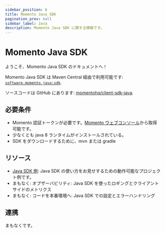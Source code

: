 ```yaml
---
sidebar_position: 6
title: Momento Java SDK
pagination_prev: null
sidebar_label: Java
description: Momento Java SDK に関する情報です。
---
```


# Momento Java SDK

ようこそ、Momento Java SDK のドキュメントへ！

Momento Java SDK は Maven Central 経由で利用可能です: [`software.momento.java:sdk`](https://central.sonatype.com/artifact/software.momento.java/sdk).

ソースコードは GitHub にあります: [momentohq/client-sdk-java](https://github.com/momentohq/client-sdk-java).

## 必要条件

- Momento 認証トークンが必要です。[Momento ウェブコンソール](https://console.gomomento.com/)から取得可能です。
- 少なくとも java 8 ランタイムがインストールされている。
- SDK をダウンロードするために、mvn または gradle

## リソース

- [Java SDK 例](https://github.com/momentohq/client-sdk-java/blob/main/examples/README.md): Java SDK の使い方をお見せするための動作可能なプロジェクト例です。
- まもなく: オブザーバビリティ: Java SDK を使ったロギングとクライアントサイドのメトリクス
- まもなく: コードを本番環境へ: Java SDK での設定とエラーハンドリング

## 連携

まもなくです。
